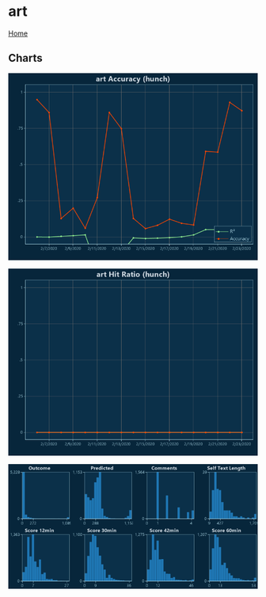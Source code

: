 # art

[Home](../index.md)

## Charts

![art R² (hunch)](../images/hunch_art_Accuracy.png "art R² (hunch)")

![art Hit Ratio (hunch)](../images/hunch_art_HitRatio.png "art Hit Ratio (hunch)")

![art Distributions (hunch)](../images/hunch_art_Distributions.png "art Distributions (hunch)")

